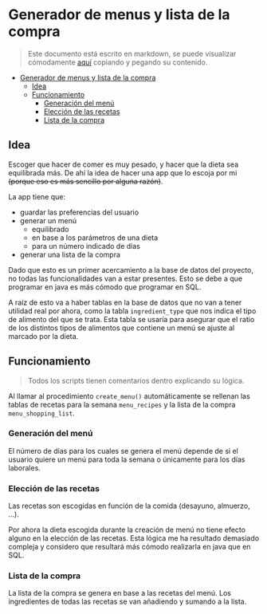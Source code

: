 # Generador de menus y lista de la compra

> Este documento está escrito en markdown, se puede visualizar cómodamente [aquí](https://markdownlivepreview.com/) copiando y pegando su contenido.

- [Generador de menus y lista de la compra](#generador-de-menus-y-lista-de-la-compra)
  - [Idea](#idea)
  - [Funcionamiento](#funcionamiento)
    - [Generación del menú](#generación-del-menú)
    - [Elección de las recetas](#elección-de-las-recetas)
    - [Lista de la compra](#lista-de-la-compra)

## Idea

Escoger que hacer de comer es muy pesado, y hacer que la dieta sea equilibrada más. De ahí la idea de hacer una app que lo escoja por mi ~~(porque eso es más sencillo por alguna razón)~~.

La app tiene que:

- guardar las preferencias del usuario
- generar un menú
  - equilibrado
  - en base a los parámetros de una dieta
  - para un número indicado de días
- generar una lista de la compra

Dado que esto es un primer acercamiento a la base de datos del proyecto, no todas las funcionalidades van a estar presentes. Esto se debe a que programar en java es más cómodo que programar en SQL.

A raíz de esto va a haber tablas en la base de datos que no van a tener utilidad real por ahora, como la tabla `ingredient_type` que nos indica el tipo de alimento del que se trata. Esta tabla se usaría para asegurar que el ratio de los distintos tipos de alimentos que contiene un menú se ajuste al marcado por la dieta.

## Funcionamiento

> Todos los scripts tienen comentarios dentro explicando su lógica.

Al llamar al procedimiento `create_menu()` automáticamente se rellenan las tablas de recetas para la semana `menu_recipes` y la lista de la compra `menu_shopping_list`.

### Generación del menú

El número de días para los cuales se genera el menú depende de si el usuario quiere un menú para toda la semana o únicamente para los días laborales.

### Elección de las recetas

Las recetas son escogidas en función de la comida (desayuno, almuerzo, ...).

Por ahora la dieta escogida durante la creación de menú no tiene efecto alguno en la elección de las recetas. Esta lógica me ha resultado demasiado compleja y considero que resultará más cómodo realizarla en java que en SQL.

### Lista de la compra

La lista de la compra se genera en base a las recetas del menú. Los ingredientes de todas las recetas se van añadiendo y sumando a la lista.
